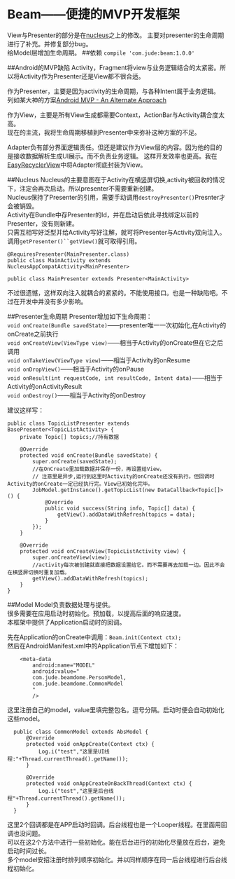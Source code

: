 # Beam——便捷的MVP开发框架  
View与Presenter的部分是在[nucleus](https://github.com/konmik/nucleus)之上的修改。
主要对presenter的生命周期进行了补充。并修复部分bug。  
给Model层增加生命周期。
##依赖
`compile 'com.jude:beam:1.0.0'`

##Android的MVP缺陷
Activity，Fragment将view与业务逻辑结合的太紧密。所以将Activity作为Presenter还是View都不很合适。  

作为Presenter，主要是因为activity的生命周期，与各种Intent属于业务逻辑。  
列如某大神的方案[Android MVP - An Alternate Approach](http://blog.cainwong.com/android-mvp-an-alternate-approach/)  

作为View，主要是所有View生成都需要Context，ActionBar与Activity耦合度太高。  
现在的主流，我将生命周期移植到Presenter中来弥补这种方案的不足。

Adapter负有部分界面逻辑责任。但还是建议作为View层的内容。因为他的目的是接收数据解析生成UI展示。而不负责业务逻辑。
这样开发效率也更高。我在[EasyRecyclerView](https://github.com/Jude95/EasyRecyclerView)中将Adapter彻底封装为View。

##Nucleus
Nucleus的主要意图在于Activity在横竖屏切换,activity被回收的情况下，注定会再次启动。所以presenter不需要重新创建。  
Nucleus保持了Presenter的引用，需要手动调用`destroyPresenter()`Presnter才会被销毁。  
Activity在Bundle中存Presenter的Id，并在启动后依此寻找绑定以前的Presenter，没有则新建。  
只需互相写好泛型并给Activity写好注解，就可将Presenter与Activity双向注入。调用`getPresenter()``getView()`就可取得引用。

    @RequiresPresenter(MainPresenter.class)
    public class MainActivity extends NucleusAppCompatActivity<MainPresenter>
    
    public class MainPresenter extends Presenter<MainActivity>
  
不过很遗憾，这样双向注入就耦合的紧紧的。不能使用接口。也是一种缺陷吧。不过在开发中并没有多少影响。

##Presenter生命周期
Presenter增加如下生命周期：  
`void onCreate(Bundle savedState)`——presenter唯一一次初始化,在Activity的onCreate之前执行  
`void onCreateView(ViewType view)`——相当于Activity的onCreate但在它之后调用  
`void onTakeView(ViewType view)`——相当于Activity的onResume  
`void onDropView()`——相当于Activity的onPause  
`void onResult(int requestCode, int resultCode, Intent data)`——相当于Activity的onActivityResult  
`void onDestroy()`——相当于Activity的onDestroy  

建议这样写：

    public class TopicListPresenter extends BasePresenter<TopicListActivity> {
        private Topic[] topics;//持有数据
        
        @Override
        protected void onCreate(Bundle savedState) {
            super.onCreate(savedState);
            //在OnCreate里加载数据并保存一份，再设置给View，
            // 注意里是异步,运行到这里时Activity的onCreate还没有执行。但回调时Activity的onCreate一定已经执行完。View已初始化完毕。
            JobModel.getInstance().getTopicList(new DataCallback<Topic[]>() {
                @Override
                public void success(String info, Topic[] data) {
                    getView().addDataWithRefresh(topics = data);
                }
            });
        }
    
        @Override
        protected void onCreateView(TopicListActivity view) {
            super.onCreateView(view);
            //activity每次被创建就直接把数据设置给它。而不需要再去加载一边。因此不会在横竖屏切换时重复加载。
            getView().addDataWithRefresh(topics);
        }
    }

##Model
Model负责数据处理与提供。  
很多需要在应用启动时初始化。预加载，以提高后面的响应速度。  
本框架中提供了Application启动时的回调。  

先在Application的onCreate中调用：`Beam.init(Context ctx);`  
然后在AndroidManifest.xml中的Application节点下增加如下：

        <meta-data
            android:name="MODEL"
            android:value="
            com.jude.beamdome.PersonModel,
            com.jude.beamdome.CommonModel
            "
            />
这里注册自己的model，value里填完整包名。逗号分隔。启动时便会自动初始化这些model。

      public class CommonModel extends AbsModel {
          @Override
          protected void onAppCreate(Context ctx) {
              Log.i("test","这里是UI线程:"+Thread.currentThread().getName());
          }
      
          @Override
          protected void onAppCreateOnBackThread(Context ctx) {
              Log.i("test","这里是后台线程"+Thread.currentThread().getName());
          }
      }
  
  这里2个回调都是在APP启动时回调。后台线程也是一个Looper线程。在里面用回调也没问题。  
  可以在这2个方法中进行一些初始化。能在后台进行的初始化尽量放在后台，避免启动时间过长。  
  多个model安招注册时排列顺序初始化。并以同样顺序在同一后台线程进行后台线程初始化。  
  
  
